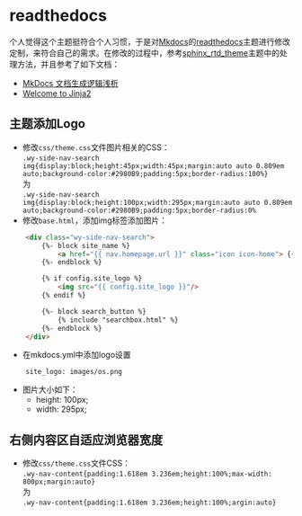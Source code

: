 # readthedocs

个人觉得这个主题挺符合个人习惯，于是对[Mkdocs](https://github.com/mkdocs/mkdocs/)的[readthedocs](https://github.com/mkdocs/mkdocs/tree/master/mkdocs/themes/readthedocs)主题进行修改定制，来符合自己的需求。在修改的过程中，参考[sphinx_rtd_theme](https://github.com/snide/sphinx_rtd_theme)主题中的处理方法，并且参考了如下文档：
  * [MkDocs 文档生成逻辑浅析](http://www.jianshu.com/p/c9410da484fb)
  * [Welcome to Jinja2](http://jinja.pocoo.org/docs/dev/)

## 主题添加Logo

  * 修改`css/theme.css`文件图片相关的CSS：  
    `.wy-side-nav-search img{display:block;height:45px;width:45px;margin:auto auto 0.809em auto;background-color:#2980B9;padding:5px;border-radius:100%}`  
    为  
    `.wy-side-nav-search img{display:block;height:100px;width:295px;margin:auto auto 0.809em auto;background-color:#2980B9;padding:5px;border-radius:0%`
  * 修改`base.html`，添加img标签添加图片：
```html
    <div class="wy-side-nav-search">
        {%- block site_name %}
            <a href="{{ nav.homepage.url }}" class="icon icon-home"> {{ config.site_name }} </a>
        {%- endblock %}

        {% if config.site_logo %}
            <img src="{{ config.site_logo }}"/>
        {% endif %}

        {%- block search_button %}
            {% include "searchbox.html" %}
        {%- endblock %}
    </div>
```
  * 在mkdocs.yml中添加logo设置
```
    site_logo: images/os.png
```
  * 图片大小如下：
    * height: 100px;
    * width: 295px;

## 右侧内容区自适应浏览器宽度

  * 修改`css/theme.css`文件CSS：  
  `.wy-nav-content{padding:1.618em 3.236em;height:100%;max-width: 800px;margin:auto}`  
  为  
  `.wy-nav-content{padding:1.618em 3.236em;height:100%;argin:auto}`
